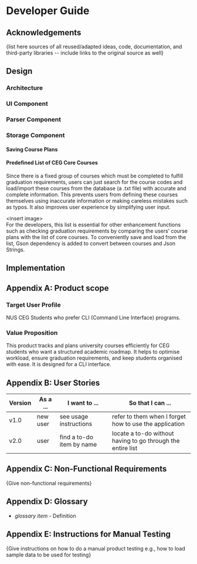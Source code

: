 # Developer Guide

## Acknowledgements

{list here sources of all reused/adapted ideas, code, documentation, and third-party libraries -- include links to the original source as well}

## Design

### **Architecture**

### **UI Component**

### **Parser Component**

### **Storage Component**
#### **Saving Course Plans**

#### **Predefined List of CEG Core Courses**

Since there is a fixed group of courses which must be completed to fulfill graduation requirements, users can just search for the course codes and load/import these courses from the database (a .txt file) with accurate and complete information. This prevents users from defining these courses themselves using inaccurate information or making careless mistakes such as typos. It also improves user experience by simplifying user input.

\<insert image>\
For the developers, this list is essential for other enhancement functions such as checking graduation requirements by comparing the users’ course plans with the list of core courses. To conveniently save and load from the list, Gson dependency is added to convert between courses and Json Strings.

## Implementation



## Appendix A: Product scope
### **Target User Profile**

NUS CEG Students who prefer CLI (Command Line Interface) programs.

### **Value Proposition**

This product tracks and plans university courses efficiently
for CEG students who want a structured academic roadmap.
It helps to optimise workload, ensure graduation requirements,
and keep students organised with ease.
It is designed for a CLI interface.

## Appendix B: User Stories

|Version| As a ... | I want to ... | So that I can ...|
|--------|----------|---------------|------------------|
|v1.0|new user|see usage instructions|refer to them when I forget how to use the application|
|v2.0|user|find a to-do item by name|locate a to-do without having to go through the entire list|

## Appendix C: Non-Functional Requirements

{Give non-functional requirements}

## Appendix D: Glossary

* *glossary item* - Definition

## Appendix E: Instructions for Manual Testing

{Give instructions on how to do a manual product testing e.g., how to load sample data to be used for testing}
